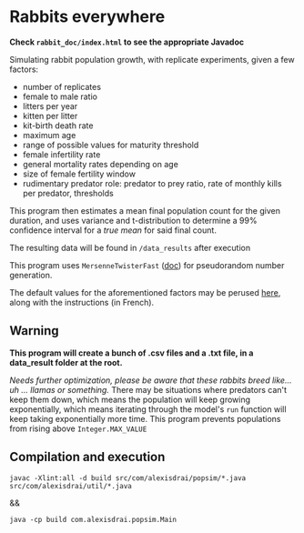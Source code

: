 # Rabbits everywhere

**Check `rabbit_doc/index.html` to see the appropriate Javadoc**

Simulating rabbit population growth, with replicate experiments, given a few factors:

* number of replicates
* female to male ratio
* litters per year
* kitten per litter
* kit-birth death rate
* maximum age
* range of possible values for maturity threshold
* female infertility rate
* general mortality rates depending on age
* size of female fertility window
* rudimentary predator role: predator to prey ratio, rate of monthly kills per predator, thresholds

This program then estimates a mean final population count for the given duration, and uses variance and t-distribution
to determine a 99% confidence interval for a _true mean_ for said final count.

The resulting data will be found in `/data_results` after execution

This program uses `MersenneTwisterFast` ([doc](https://javadoc.scijava.org/SciJava/org/scijava/util/MersenneTwisterFast.html))
for pseudorandom number generation.

The default values for the aforementioned factors may be perused
[here](https://github.com/draialexis/sims_tp4/files/8238541/Lab.4.-.Rabbit.Population.growth.pdf), along with the
instructions (in French).

## Warning

**This program will create a bunch of .csv files and a .txt file, in a data_result folder at the root.**

_Needs further optimization, please be aware that these rabbits breed like... uh ... llamas or something._ There may
be situations where predators can't keep them down, which means the population will keep growing exponentially, which
means iterating through the model's `run` function will keep taking exponentially more time. This program prevents
populations from rising above `Integer.MAX_VALUE`

## Compilation and execution

`javac -Xlint:all -d build src/com/alexisdrai/popsim/*.java src/com/alexisdrai/util/*.java`

&&

`java -cp build com.alexisdrai.popsim.Main`